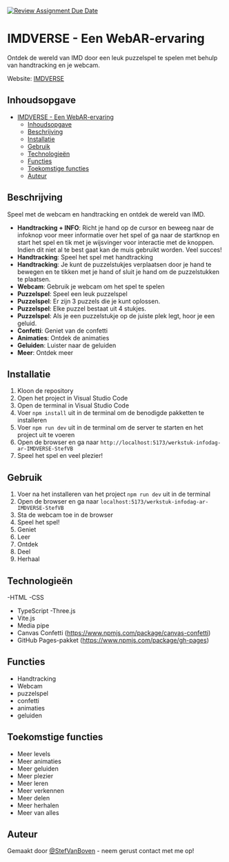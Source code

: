[![Review Assignment Due Date](https://classroom.github.com/assets/deadline-readme-button-22041afd0340ce965d47ae6ef1cefeee28c7c493a6346c4f15d667ab976d596c.svg)](https://classroom.github.com/a/qFKYDm8_)


# IMDVERSE - Een WebAR-ervaring

Ontdek de wereld van IMD door een leuk puzzelspel te spelen met behulp van handtracking en je webcam.

Website: [IMDVERSE](https://digitalproductstudio.github.io/werkstuk-infodag-ar-IMDVERSE-StefVB/)

## Inhoudsopgave
- [IMDVERSE - Een WebAR-ervaring](#imdverse---een-webar-ervaring)
  - [Inhoudsopgave](#inhoudsopgave)
  - [Beschrijving](#beschrijving)
  - [Installatie](#installatie)
  - [Gebruik](#gebruik)
  - [Technologieën](#technologieën)
  - [Functies](#functies)
  - [Toekomstige functies](#toekomstige-functies)
  - [Auteur](#auteur)

## Beschrijving
Speel met de webcam en handtracking en ontdek de wereld van IMD.

- **Handtracking + INFO**: Richt je hand op de cursor en beweeg naar de infoknop voor meer
      informatie over het spel of ga naar de startknop en start het spel en tik met je wijsvinger voor interactie met de knoppen.
      Indien
      dit niet al te best gaat kan de muis gebruikt worden. Veel succes!
- **Handtracking**: Speel het spel met handtracking
- **Handtracking**: Je kunt de puzzelstukjes verplaatsen door je hand te bewegen en te tikken met je hand of sluit je hand om de puzzelstukken te plaatsen.
- **Webcam**: Gebruik je webcam om het spel te spelen
- **Puzzelspel**: Speel een leuk puzzelspel
- **Puzzelspel**: Er zijn 3 puzzels die je kunt oplossen.
- **Puzzelspel**: Elke puzzel bestaat uit 4 stukjes.
- **Puzzelspel**: Als je een puzzelstukje op de juiste plek legt, hoor je een geluid.
- **Confetti**: Geniet van de confetti
- **Animaties**: Ontdek de animaties
- **Geluiden**: Luister naar de geluiden
- **Meer**: Ontdek meer

## Installatie
1. Kloon de repository
2. Open het project in Visual Studio Code
3. Open de terminal in Visual Studio Code
4. Voer `npm install` uit in de terminal om de benodigde pakketten te installeren
5. Voer `npm run dev` uit in de terminal om de server te starten en het project uit te voeren
6. Open de browser en ga naar `http://localhost:5173/werkstuk-infodag-ar-IMDVERSE-StefVB`
7. Speel het spel en veel plezier!

## Gebruik
1. Voer na het installeren van het project `npm run dev` uit in de terminal
2. Open de browser en ga naar `localhost:5173/werkstuk-infodag-ar-IMDVERSE-StefVB`
3. Sta de webcam toe in de browser
4. Speel het spel!
5. Geniet
6. Leer
7. Ontdek
8. Deel
9. Herhaal

## Technologieën
-HTML
-CSS
- TypeScript
-Three.js
- Vite.js
- Media pipe
- Canvas Confetti (https://www.npmjs.com/package/canvas-confetti)
- GitHub Pages-pakket (https://www.npmjs.com/package/gh-pages)

## Functies
- Handtracking
- Webcam
- puzzelspel
- confetti
- animaties
- geluiden

## Toekomstige functies
- Meer levels
- Meer animaties
- Meer geluiden
- Meer plezier
- Meer leren
- Meer verkennen
- Meer delen
- Meer herhalen
- Meer van alles

## Auteur
Gemaakt door [@StefVanBoven](https://www.linkedin.com/in/stef-van-Boven/) - neem gerust contact met me op!